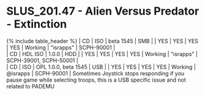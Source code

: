 # SLUS_201.47 - Alien Versus Predator - Extinction

{% include table_header %}
| CD | ISO | beta 1545 | SMB |  | YES | YES | YES | YES | Working | "israpps" | SCPH-90001 |  
| CD | HDL ISO | 1.0.0 | HDD |  | YES | YES | YES | YES | Working | "israpps" | SCPH-39001, SCPH-50001 |  
| CD | ISO | OPL 1.0.0, beta 1545 | USB |  | YES | YES | YES | YES | Working | @israpps | SCPH-90001 | Sometimes Joystick stops responding if you pause game while selecting troops, this is a USB specific issue and not related to PADEMU 
